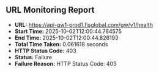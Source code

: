 ## URL Monitoring Report

- **URL:** https://api-gw1-prod1.fisglobal.com/gw/v1/health
- **Start Time:** 2025-10-02T12:00:44.764575
- **End Time:** 2025-10-02T12:00:44.826193
- **Total Time Taken:** 0.061618 seconds
- **HTTP Status Code:** 403
- **Status:** Failure
- **Failure Reason:** HTTP Status Code: 403
